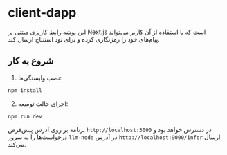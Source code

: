 # client-dapp

این پوشه رابط کاربری مبتنی بر Next.js است که با استفاده از آن کاربر می‌تواند پیام‌های خود را رمزنگاری کرده و برای نود استنتاج ارسال کند.

## شروع به کار

1. نصب وابستگی‌ها:

```bash
npm install
```

2. اجرای حالت توسعه:

```bash
npm run dev
```

برنامه بر روی آدرس پیش‌فرض `http://localhost:3000` در دسترس خواهد بود و درخواست‌ها را به سرور `llm-node` در آدرس `http://localhost:9000/infer` ارسال می‌کند.
